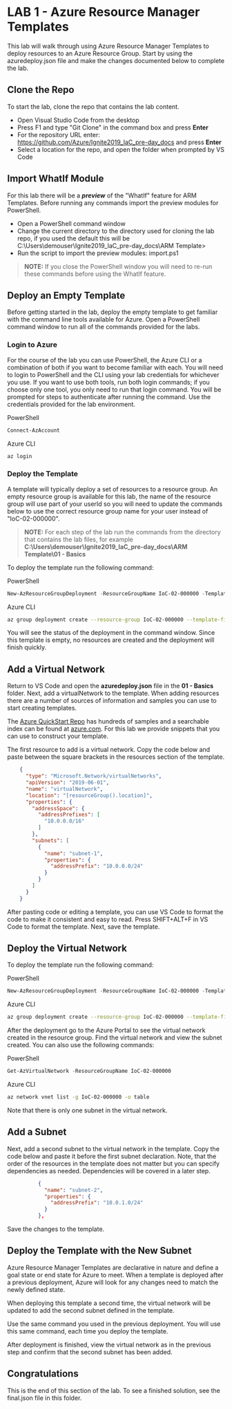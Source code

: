 # LAB 1 - Azure Resource Manager Templates

This lab will walk through using Azure Resource Manager Templates to deploy resources to an Azure Resource Group.  Start by using the azuredeploy.json file and make the changes documented below to complete the lab.

## Clone the Repo

To start the lab, clone the repo that contains the lab content.  

- Open Visual Studio Code from the desktop
- Press F1 and type "Git Clone" in the command box and press **Enter**
- For the repository URL enter: https://github.com/Azure/Ignite2019_IaC_pre-day_docs and press **Enter**
- Select a location for the repo, and open the folder when prompted by VS Code

## Import WhatIf Module

For this lab there will be a ***preview*** of the "WhatIf" feature for ARM Templates.  Before running any commands import the preview modules for PowerShell.

- Open a PowerShell command window
- Change the current directory to the directory used for cloning the lab repo, if you used the default this will be C:\Users\demouser\Ignite2019_IaC_pre-day_docs\ARM Template>
- Run the script to import the preview modules: import.ps1

> **NOTE:** If you close the PowerShell window you will need to re-run these commands before using the WhatIf feature.

## Deploy an Empty Template

Before getting started in the lab, deploy the empty template to get familiar with the command line tools available for Azure.  Open a PowerShell command window to run all of the commands provided for the labs.

### Login to Azure

For the course of the lab you can use PowerShell, the Azure CLI or a combination of both if you want to become familiar with each.  You will need to login to PowerShell and the CLI using your lab credentials for whichever you use.  If you want to use both tools, run both login commands; if you choose only one tool, you only need to run that login command.  You will be prompted for steps to authenticate after running the command.  Use the credentials provided for the lab environment.

PowerShell

```PowerShell
Connect-AzAccount
```

Azure CLI

```bash
az login
```

### Deploy the Template

A template will typically deploy a set of resources to a resource group.  An empty resource group is available for this lab, the name of the resource group will use part of your userId so you will need to update the commands below to use the correct resource group name for your user instead of "IoC-02-000000".

> **NOTE:** For each step of the lab run the commands from the directory that contains the lab files, for example **C:\Users\demouser\Ignite2019_IaC_pre-day_docs\ARM Template\01 - Basics**

To deploy the template run the following command:

PowerShell

```PowerShell
New-AzResourceGroupDeployment -ResourceGroupName IoC-02-000000 -TemplateFile azuredeploy.json -Verbose
```

Azure CLI

```bash
az group deployment create --resource-group IoC-02-000000 --template-file azuredeploy.json --verbose
```

You will see the status of the deployment in the command window.  Since this template is empty, no resources are created and the deployment will finish quickly.

## Add a Virtual Network

Return to VS Code and open the **azuredeploy.json** file in the **01 - Basics** folder. Next, add a virtualNetwork to the template.  When adding resources there are a number of sources of information and samples you can use to start creating templates.

The [Azure QuickStart Repo](https://github.com/Azure/azure-quickstart-templates) has hundreds of samples and a searchable index can be found at [azure.com](https://azure.microsoft.com/en-us/resources/templates).  For this lab we provide snippets that you can use to construct your template.

The first resource to add is a virtual network.  Copy the code below and paste between the square brackets in the resources section of the template.

```json
    {
      "type": "Microsoft.Network/virtualNetworks",
      "apiVersion": "2019-06-01",
      "name": "virtualNetwork",
      "location": "[resourceGroup().location]",
      "properties": {
        "addressSpace": {
          "addressPrefixes": [
            "10.0.0.0/16"
          ]
        },
        "subnets": [
          {
            "name": "subnet-1",
            "properties": {
              "addressPrefix": "10.0.0.0/24"
            }
          }
        ]
      }
    }
```

After pasting code or editing a template, you can use VS Code to format the code to make it consistent and easy to read.  Press SHIFT+ALT+F in VS Code to format the template. Next, save the template.

## Deploy the Virtual Network

To deploy the template run the following command:

PowerShell

```PowerShell
New-AzResourceGroupDeployment -ResourceGroupName IoC-02-000000 -TemplateFile azuredeploy.json -Verbose
```

Azure CLI

```bash
az group deployment create --resource-group IoC-02-000000 --template-file azuredeploy.json --verbose
```

After the deployment go to the Azure Portal to see the virtual network created in the resource group.  Find the virtual network and view the subnet created. You can also use the following commands:

PowerShell

```PowerShell
Get-AzVirtualNetwork -ResourceGroupName IoC-02-000000
```

Azure CLI

```bash
az network vnet list -g IoC-02-000000 -o table
```

Note that there is only one subnet in the virtual network.

## Add a Subnet

Next, add a second subnet to the virtual network in the template.  Copy the code below and paste it before the first subnet declaration.  Note, that the order of the resources in the template does not matter but you can specify dependencies as needed.  Dependencies will be covered in a later step.

```json
          {
            "name": "subnet-2",
            "properties": {
              "addressPrefix": "10.0.1.0/24"
            }
          },
```

Save the changes to the template.

## Deploy the Template with the New Subnet

Azure Resource Manager Templates are declarative in nature and define a goal state or end state for Azure to meet.  When a template is deployed after a previous deployment, Azure will look for any changes need to match the newly defined state.

When deploying this template a second time, the virtual network will be updated to add the second subnet defined in the template.

Use the same command you used in the previous deployment.  You will use this same command, each time you deploy the template.

After deployment is finished, view the virtual network as in the previous step and confirm that the second subnet has been added.

## Congratulations

This is the end of this section of the lab.  To see a finished solution, see the final.json file in this folder.
